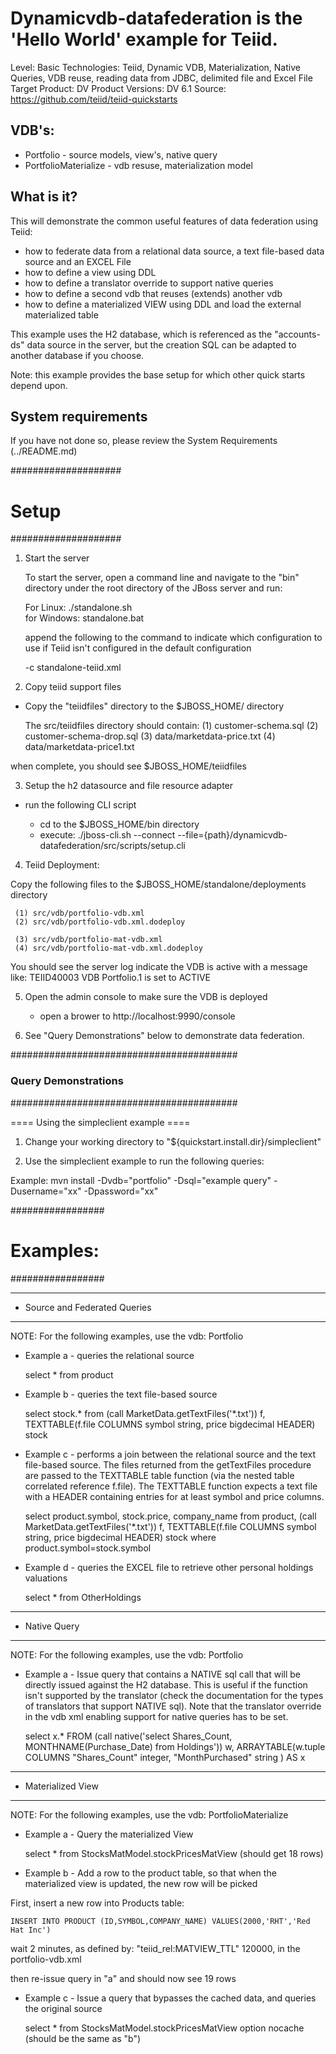 Dynamicvdb-datafederation is the 'Hello World' example for Teiid.  
================================

Level: Basic
Technologies: Teiid, Dynamic VDB, Materialization, Native Queries, VDB reuse, reading data from JDBC, delimited file and Excel File
Target Product: DV
Product Versions: DV 6.1
Source: <https://github.com/teiid/teiid-quickstarts>

VDB's: 
------
* Portfolio   -  source models, view's, native query
* PortfolioMaterialize  -  vdb resuse, materialization model


What is it?
-----------

This will demonstrate the common useful features of data federation using Teiid:
-  how to federate data from a relational data source, a text file-based data source and an EXCEL File
-  how to define a view using DDL
-  how to define a translator override to support native queries
-  how to define a second vdb that reuses (extends) another vdb
-  how to define a materialized VIEW using DDL and load the external materialized table 


This example uses the H2 database, which is referenced as the "accounts-ds" data source in the server, 
but the creation SQL can be adapted to another database if you choose.

Note:  this example provides the base setup for which other quick starts depend upon.


System requirements
-------------------

If you have not done so, please review the System Requirements (../README.md)

####################
#   Setup
####################

1)  Start the server

	To start the server, open a command line and navigate to the "bin" directory under the root directory of the JBoss server and run:
	
	For Linux:   ./standalone.sh	
	for Windows: standalone.bat

	append the following to the command to indicate which configuration to use if Teiid isn't configured in the default configuration
		
	-c standalone-teiid.xml 
	
2)  Copy teiid support files
	
- Copy the "teiidfiles" directory to the $JBOSS_HOME/ directory

	The src/teiidfiles directory should contain:
	(1) customer-schema.sql
	(2) customer-schema-drop.sql
	(3) data/marketdata-price.txt
	(4) data/marketdata-price1.txt
	
when complete, you should see $JBOSS_HOME/teiidfiles

3) Setup the h2 datasource and file resource adapter

-  run the following CLI script

	-	cd to the $JBOSS_HOME/bin directory
	-	execute:  ./jboss-cli.sh --connect --file={path}/dynamicvdb-datafederation/src/scripts/setup.cli 

4)  Teiid Deployment:

Copy the following files to the $JBOSS_HOME/standalone/deployments directory

     (1) src/vdb/portfolio-vdb.xml
     (2) src/vdb/portfolio-vdb.xml.dodeploy
     
     (3) src/vdb/portfolio-mat-vdb.xml
     (4) src/vdb/portfolio-mat-vdb.xml.dodeploy

You should see the server log indicate the VDB is active with a message like:  TEIID40003 VDB Portfolio.1 is set to ACTIVE

5)  Open the admin console to make sure the VDB is deployed

	*  open a brower to http://localhost:9990/console 	

6)  See "Query Demonstrations" below to demonstrate data federation.


#########################################
### Query Demonstrations
#########################################	

==== Using the simpleclient example ====

1) Change your working directory to "${quickstart.install.dir}/simpleclient"

2) Use the simpleclient example to run the following queries:

Example:   mvn install -Dvdb="portfolio" -Dsql="example query" -Dusername="xx" -Dpassword="xx"


#################
# Examples:
#################

--------------------
-  Source and Federated Queries
--------------------

NOTE:  For the following examples,  use the vdb:  Portfolio


*  Example a  - queries the relational source

	select * from product


*  Example b  - queries the text file-based source

	select stock.* from (call MarketData.getTextFiles('*.txt')) f, TEXTTABLE(f.file COLUMNS symbol string, price bigdecimal HEADER) stock


*  Example c  - performs a join between the relational source and the text file-based source.  The files returned from the getTextFiles procedure are passed to the TEXTTABLE table function (via the nested table correlated reference f.file).  The TEXTTABLE function expects a 
text file with a HEADER containing entries for at least symbol and price columns. 

	select product.symbol, stock.price, company_name from product, (call MarketData.getTextFiles('*.txt')) f, TEXTTABLE(f.file COLUMNS symbol string, price bigdecimal HEADER) stock where product.symbol=stock.symbol


*  Example d  -  queries the EXCEL file to retrieve other personal holdings valuations

	select * from OtherHoldings

--------------------
-  Native Query
--------------------

NOTE:  For the following examples,  use the vdb:  Portfolio


*  Example a  - Issue query that contains a NATIVE sql call that will be directly issued against the H2 database.  This is useful if the function isn't supported by the translator (check the documentation for the types of translators that support NATIVE sql).   Note that the translator override in the vdb xml enabling support for native queries has to be set.

 	select x.* FROM (call native('select Shares_Count, MONTHNAME(Purchase_Date) from Holdings')) w, ARRAYTABLE(w.tuple COLUMNS "Shares_Count" integer, "MonthPurchased" string ) AS x

--------------------
-  Materialized View
--------------------

NOTE:  For the following examples,  use the vdb:  PortfolioMaterialize

*  Example a  - Query the materialized View

	select * from StocksMatModel.stockPricesMatView  (should get 18 rows)

*  Example b  - Add a row to the product table, so that when the materialized view is updated,
the new row will be picked 

First, insert a new row into Products table:

	INSERT INTO PRODUCT (ID,SYMBOL,COMPANY_NAME) VALUES(2000,'RHT','Red Hat Inc')

wait 2 minutes, as defined by:  "teiid_rel:MATVIEW_TTL" 120000,  in the portfolio-vdb.xml

then re-issue query in "a" and should now see 19 rows

*  Example c  - Issue a query that bypasses the cached data, and queries the original source

	select * from StocksMatModel.stockPricesMatView option nocache  (should be the same as "b")

